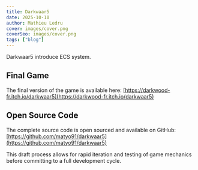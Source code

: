 ```yaml
---
title: Darkwaar5
date: 2025-10-10
author: Mathieu Ledru
cover: images/cover.png
coverSeo: images/cover.png
tags: ["blog"]
---
```


Darkwaar5 introduce ECS system.

## Final Game

The final version of the game is available here: [https://darkwood-fr.itch.io/darkwaar5](https://darkwood-fr.itch.io/darkwaar5)

## Open Source Code

The complete source code is open sourced and available on GitHub: [https://github.com/matyo91/darkwaar5](https://github.com/matyo91/darkwaar5)

This draft process allows for rapid iteration and testing of game mechanics before committing to a full development cycle.
